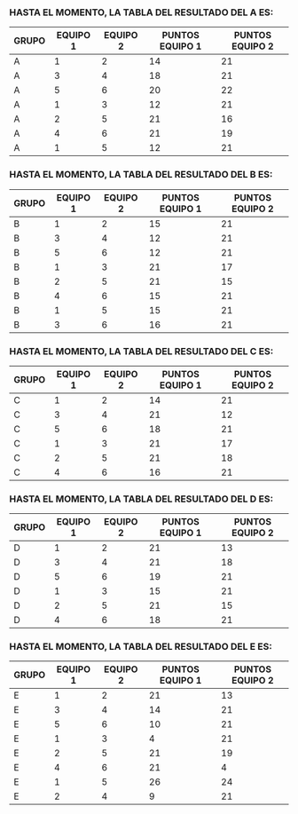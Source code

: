 ### HASTA EL MOMENTO, LA TABLA DEL RESULTADO DEL A  ES:


|GRUPO|EQUIPO 1|EQUIPO 2|PUNTOS EQUIPO 1|PUNTOS EQUIPO 2|
|-----|--------|--------|---------------|---------------|
|A    |1       |2       |14             |21             |
|A    |3       |4       |18             |21             |
|A    |5       |6       |20             |22             |
|A    |1       |3       |12             |21             |
|A    |2       |5       |21             |16             |
|A    |4       |6       |21             |19             |
|A    |1       |5       |12             |21             |


### HASTA EL MOMENTO, LA TABLA DEL RESULTADO DEL B  ES:


|GRUPO|EQUIPO 1|EQUIPO 2|PUNTOS EQUIPO 1|PUNTOS EQUIPO 2|
|-----|--------|--------|---------------|---------------|
|B    |1       |2       |15             |21             |
|B    |3       |4       |12             |21             |
|B    |5       |6       |12             |21             |
|B    |1       |3       |21             |17             |
|B    |2       |5       |21             |15             |
|B    |4       |6       |15             |21             |
|B    |1       |5       |15             |21             |
|B    |3       |6       |16             |21             |


### HASTA EL MOMENTO, LA TABLA DEL RESULTADO DEL C  ES:


|GRUPO|EQUIPO 1|EQUIPO 2|PUNTOS EQUIPO 1|PUNTOS EQUIPO 2|
|-----|--------|--------|---------------|---------------|
|C    |1       |2       |14             |21             |
|C    |3       |4       |21             |12             |
|C    |5       |6       |18             |21             |
|C    |1       |3       |21             |17             |
|C    |2       |5       |21             |18             |
|C    |4       |6       |16             |21             |


### HASTA EL MOMENTO, LA TABLA DEL RESULTADO DEL D  ES:


|GRUPO|EQUIPO 1|EQUIPO 2|PUNTOS EQUIPO 1|PUNTOS EQUIPO 2|
|-----|--------|--------|---------------|---------------|
|D    |1       |2       |21             |13             |
|D    |3       |4       |21             |18             |
|D    |5       |6       |19             |21             |
|D    |1       |3       |15             |21             |
|D    |2       |5       |21             |15             |
|D    |4       |6       |18             |21             |


### HASTA EL MOMENTO, LA TABLA DEL RESULTADO DEL E  ES:


|GRUPO|EQUIPO 1|EQUIPO 2|PUNTOS EQUIPO 1|PUNTOS EQUIPO 2|
|-----|--------|--------|---------------|---------------|
|E    |1       |2       |21             |13             |
|E    |3       |4       |14             |21             |
|E    |5       |6       |10             |21             |
|E    |1       |3       |4              |21             |
|E    |2       |5       |21             |19             |
|E    |4       |6       |21             |4              |
|E    |1       |5       |26             |24             |
|E    |2       |4       |9              |21             |

